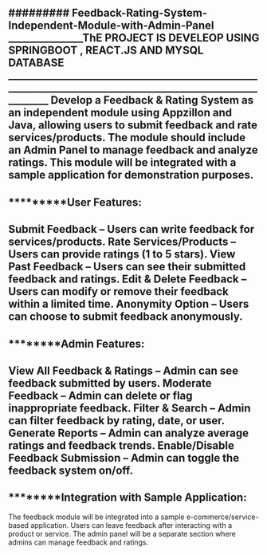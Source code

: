 ######### Feedback-Rating-System-Independent-Module-with-Admin-Panel
_______________ThE PROJECT IS DEVELEOP USING SPRINGBOOT , REACT.JS AND MYSQL DATABASE ____________________________________________________________________________________________________________
Develop a Feedback &amp; Rating System as an independent module using Appzillon and Java, allowing users to submit feedback and rate services/products. The module should include an Admin Panel to manage feedback and analyze ratings. This module will be integrated with a sample application for demonstration purposes. 
--------------
*********User Features:
--------------------
Submit Feedback – Users can write feedback for services/products.
Rate Services/Products – Users can provide ratings (1 to 5 stars).
View Past Feedback – Users can see their submitted feedback and ratings.
Edit & Delete Feedback – Users can modify or remove their feedback within a limited time.
Anonymity Option – Users can choose to submit feedback anonymously.
-------------
********Admin Features:
--------------
View All Feedback & Ratings – Admin can see feedback submitted by users.
Moderate Feedback – Admin can delete or flag inappropriate feedback.
Filter & Search – Admin can filter feedback by rating, date, or user.
Generate Reports – Admin can analyze average ratings and feedback trends.
Enable/Disable Feedback Submission – Admin can toggle the feedback system on/off.
-----------------
********Integration with Sample Application:
--------------------------
The feedback module will be integrated into a sample e-commerce/service-based application.
Users can leave feedback after interacting with a product or service.
The admin panel will be a separate section where admins can manage feedback and ratings.
 
